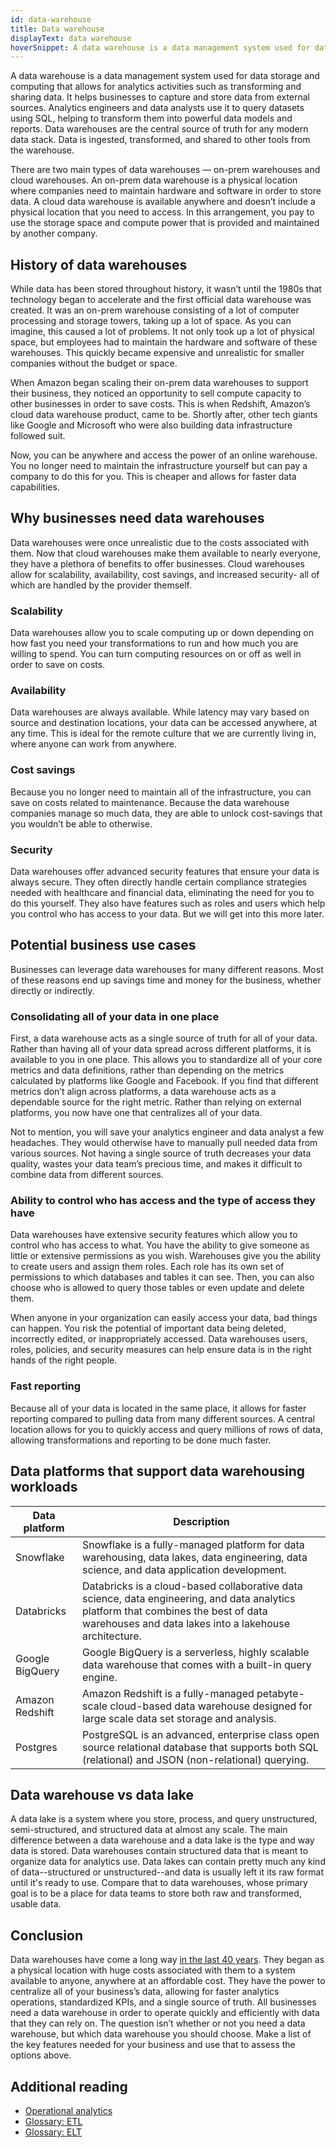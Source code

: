 ```yaml
---
id: data-warehouse
title: Data warehouse
displayText: data warehouse
hoverSnippet: A data warehouse is a data management system used for data storage and computing that allows for analytics activities such as transforming and sharing data.
---
```


A data warehouse is a data management system used for data storage and computing that allows for analytics activities such as transforming and sharing data. It helps businesses to capture and store data from external sources. Analytics engineers and data analysts use it to query datasets using SQL, helping to transform them into powerful data models and reports. Data warehouses are the central source of truth for any modern data stack. Data is ingested, transformed, and shared to other tools from the warehouse.

There are two main types of data warehouses — on-prem warehouses and cloud warehouses. An on-prem data warehouse is a physical location where companies need to maintain hardware and software in order to store data. A cloud data warehouse is available anywhere and doesn’t include a physical location that you need to access. In this arrangement, you pay to use the storage space and compute power that is provided and maintained by another company.

## History of data warehouses

While data has been stored throughout history, it wasn’t until the 1980s that technology began to accelerate and the first official data warehouse was created. It was an on-prem warehouse consisting of a lot of computer processing and storage towers, taking up a lot of space. As you can imagine, this caused a lot of problems. It not only took up a lot of physical space, but employees had to maintain the hardware and software of these warehouses. This quickly became expensive and unrealistic for smaller companies without the budget or space. 

When Amazon began scaling their on-prem data warehouses to support their business, they noticed an opportunity to sell compute capacity to other businesses in order to save costs. This is when Redshift, Amazon’s cloud data warehouse product, came to be. Shortly after, other tech giants like Google and Microsoft who were also building data infrastructure followed suit. 

Now, you can be anywhere and access the power of an online warehouse. You no longer need to maintain the infrastructure yourself but can pay a company to do this for you. This is cheaper and allows for faster data capabilities.


## Why businesses need data warehouses

Data warehouses were once unrealistic due to the costs associated with them. Now that cloud warehouses make them available to nearly everyone, they have a plethora of benefits to offer businesses. Cloud warehouses allow for scalability, availability, cost savings, and increased security- all of which are handled by the provider themself.

### Scalability

Data warehouses allow you to scale computing up or down depending on how fast you need your transformations to run and how much you are willing to spend. You can turn computing resources on or off as well in order to save on costs. 

### Availability 

Data warehouses are always available. While latency may vary based on source and destination locations, your data can be accessed anywhere, at any time. This is ideal for the remote culture that we are currently living in, where anyone can work from anywhere. 

### Cost savings

Because you no longer need to maintain all of the infrastructure, you can save on costs related to maintenance. Because the data warehouse companies manage so much data, they are able to unlock cost-savings that you wouldn’t be able to otherwise. 

### Security 

Data warehouses offer advanced security features that ensure your data is always secure. They often directly handle certain compliance strategies needed with healthcare and financial data, eliminating the need for you to do this yourself. They also have features such as roles and users which help you control who has access to your data. But we will get into this more later. 

## Potential business use cases

Businesses can leverage data warehouses for many different reasons. Most of these reasons end up savings time and money for the business, whether directly or indirectly.

### Consolidating all of your data in one place

First, a data warehouse acts as a single source of truth for all of your data. Rather than having all of your data spread across different platforms, it is available to you in one place. This allows you to standardize all of your core metrics and data definitions, rather than depending on the metrics calculated by platforms like Google and Facebook. If you find that different metrics don’t align across platforms, a data warehouse acts as a dependable source for the right metric. Rather than relying on external platforms, you now have one that centralizes all of your data. 

Not to mention, you will save your analytics engineer and data analyst a few headaches. They would otherwise have to manually pull needed data from various sources. Not having a single source of truth decreases your data quality, wastes your data team’s precious time, and makes it difficult to combine data from different sources. 

### Ability to control who has access and the type of access they have

Data warehouses have extensive security features which allow you to control who has access to what. You have the ability to give someone as little or extensive permissions as you wish. Warehouses give you the ability to create users and assign them roles. Each role has its own set of permissions to which databases and <Term id="table">tables</Term> it can see. Then, you can also choose who is allowed to query those tables or even update and delete them. 

When anyone in your organization can easily access your data, bad things can happen. You risk the potential of important data being deleted, incorrectly edited, or inappropriately accessed. Data warehouses users, roles, policies, and security measures can help ensure data is in the right hands of the right people.

### Fast reporting

Because all of your data is located in the same place, it allows for faster reporting compared to pulling data from many different sources. A central location allows for you to quickly access and query millions of rows of data, allowing transformations and reporting to be done much faster. 

## Data platforms that support data warehousing workloads

| **Data platform** | **Description** | 
|---|---|
| Snowflake | Snowflake is a fully-managed platform for data warehousing, data lakes, data engineering, data science, and data application development. |
| Databricks | Databricks is a cloud-based collaborative data science, data engineering, and data analytics platform that combines the best of data warehouses and data lakes into a lakehouse architecture. |
| Google BigQuery | Google BigQuery is a serverless, highly scalable data warehouse that comes with a built-in query engine. |
| Amazon Redshift | Amazon Redshift is a fully-managed petabyte-scale cloud-based data warehouse designed for large scale data set storage and analysis. |
| Postgres | PostgreSQL is an advanced, enterprise class open source relational database that supports both SQL (relational) and JSON (non-relational) querying. |

## Data warehouse vs data lake

A data lake is a system where you store, process, and query unstructured, semi-structured, and structured data at almost any scale. The main difference between a data warehouse and a data lake is the type and way data is stored. Data warehouses contain structured data that is meant to organize data for analytics use. Data lakes can contain pretty much any kind of data--structured or unstructured--and data is usually left it its raw format until it's ready to use. Compare that to data warehouses, whose primary goal is to be a place for data teams to store both raw and transformed, usable data.

## Conclusion

Data warehouses have come a long way [in the last 40 years](https://www.getdbt.com/blog/future-of-the-modern-data-stack/). They began as a physical location with huge costs associated with them to a system available to anyone, anywhere at an affordable cost. They have the power to centralize all of your business’s data, allowing for faster analytics operations, standardized KPIs, and a single source of truth. All businesses need a data warehouse in order to operate quickly and efficiently with data that they can rely on. The question isn’t whether or not you need a data warehouse, but which data warehouse you should choose. Make a list of the key features needed for your business and use that to assess the options above. 

## Additional reading

- [Operational analytics](https://www.getdbt.com/analytics-engineering/use-cases/operational-analytics/)
- [Glossary: ETL](https://docs.getdbt.com/terms/etl/)
- [Glossary: ELT](https://docs.getdbt.com/terms/elt/)

